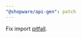 ```yaml
---
"@shopware/api-gen": patch
---
```


Fix import [pitfall](https://github.com/dotenv-org/examples/tree/master/usage/dotenv-es6-import).

